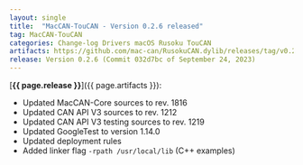 ```yaml
---
layout: single
title:  "MacCAN-TouCAN - Version 0.2.6 released"
tag: MacCAN-TouCAN
categories: Change-log Drivers macOS Rusoku TouCAN
artifacts: https://github.com/mac-can/RusokuCAN.dylib/releases/tag/v0.2.6
release: Version 0.2.6 (Commit 032d7bc of September 24, 2023)
---
```

[**{{ page.release }}**]({{ page.artifacts }}):

- Updated MacCAN-Core sources to rev. 1816 
- Updated CAN API V3 sources to rev. 1212 
- Updated CAN API V3 testing sources to rev. 1219 
- Updated GoogleTest to version 1.14.0 
- Updated deployment rules
- Added linker flag `-rpath /usr/local/lib` (C++ examples)
